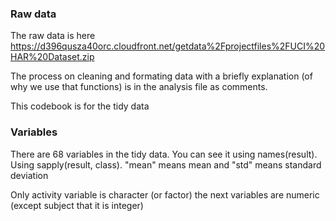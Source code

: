 ### Raw data
The raw data is here https://d396qusza40orc.cloudfront.net/getdata%2Fprojectfiles%2FUCI%20HAR%20Dataset.zip 

The process on cleaning and formating data with a briefly explanation (of why we use that functions) is in the analysis file as comments.

This codebook is for the tidy data

### Variables

There are 68 variables in the tidy data.
You can see it using names(result). Using sapply(result, class). "mean" means mean and "std" means standard deviation

Only activity variable is character (or factor) the next variables are numeric (except subject that it is integer)

